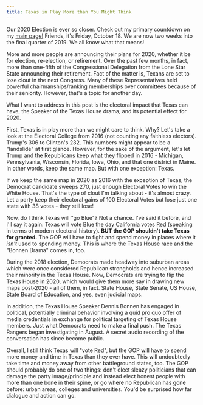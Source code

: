 ```yaml
---
title: Texas in Play More than You Might Think
---
```


Our 2020 Election is ever so closer. Check out my primary countdown on my [main page!](https://nathanberryhill.org) Friends, it's Friday, October 18. We are now two weeks into the final quarter of 2019. We all know what that means!

More and more people are announcing their plans for 2020, whether it be for election, re-election, or retirement. Over the past few months, in fact, more than one-fifth of the Congressional Delegation from the Lone Star State announcing their retirement. Fact of the matter is, Texans are set to lose clout in the next Congress. Many of these Representatives held powerful chairmanships/ranking memberships over committees because of their seniority. However, that's a topic for another day.

What I want to address in this post is the electoral impact that Texas can have, the Speaker of the Texas House drama, and its potential effect for 2020.

First, Texas is in play more than we might care to think. Why? Let's take a look at the Electoral College from 2016 (not counting any faithless electors). Trump's 306 to Clinton's 232. This numbers might appear to be a "landslide" at first glance. However, for the sake of the argument, let's let Trump and the Republicans keep what they flipped in 2016 - Michigan, Pennsylvania, Wisconsin, Florida, Iowa, Ohio, and that one district in Maine. In other words, keep the same map. But with one exception: Texas.

If we keep the same map in 2020 as 2016 with the exception of Texas, the Democrat candidate sweeps 270, just enough Electoral Votes to win the White House. That's the type of clout I'm talking about - it's almost crazy. Let a party keep their electoral gains of 100 Electoral Votes but lose just one state with 38 votes - they still lose! 

Now, do I think Texas will "go Blue"? Not a chance. I've said it before, and I'll say it again: Texas will vote Blue the day California votes Red (speaking in terms of modern electoral history). **BUT the GOP shouldn't take Texas for granted.** The GOP will have to fight and spend money in places where it _isn't_ used to spending money. This is where the Texas House race and the "Bonnen Drama" comes in, too. 

During the 2018 election, Democrats made headway into suburban areas which were once considered Republican strongholds and hence increased their minority in the Texas House. Now, Democrats are trying to flip the Texas House in 2020, which would give them more say in drawing new maps post-2020 - all of them, in fact. State House, State Senate, US House, State Board of Education, and yes, even judicial maps. 

In addition, the Texas House Speaker Dennis Bonnen has engaged in political, potentially criminal behavior involving a quid pro quo offer of media credentials in exchange for political targeting of Texas House members. Just what Democrats need to make a final push. The Texas Rangers began investigating in August. A secret audio recording of the conversation has since become public.

Overall, I still think Texas will "vote Red", but the GOP will have to spend more money and time in Texas than they ever have. This will undoubtedly take time and money away from other battleground states, too. The GOP should probably do one of two things: don't elect sleazy politicians that can damage the party image/principle and instead elect honest people with more than one bone in their spine, or go where no Republican has gone before: urban areas, colleges and universities. You'd be surprised how far dialogue and action can go.
